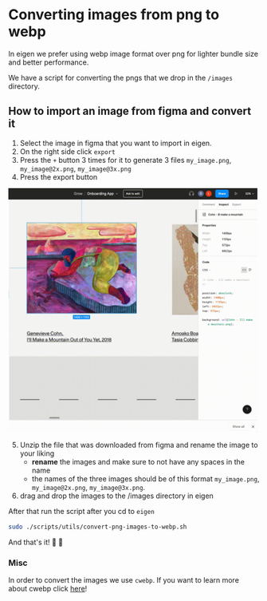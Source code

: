 # Converting images from png to webp

In eigen we prefer using webp image format over png for lighter bundle size and better performance.

We have a script for converting the pngs that we drop in the `/images` directory.

## How to import an image from figma and convert it

1. Select the image in figma that you want to import in eigen.
2. On the right side click `export`
3. Press the `+` button 3 times for it to generate 3 files `my_image.png`, `my_image@2x.png`, `my_image@3x.png`
4. Press the export button

<img src="screenshots/convert-image.gif" width="500" />

5. Unzip the file that was downloaded from figma and rename the image to your liking
   - **rename** the images and make sure to not have any spaces in the name
   - the names of the three images should be of this format `my_image.png`, `my_image@2x.png`, `my_image@3x.png`.
6. drag and drop the images to the /images directory in eigen

After that run the script after you cd to `eigen`

```bash
sudo ./scripts/utils/convert-png-images-to-webp.sh
```

And that's it! 🎉 🎉

### Misc

In order to convert the images we use `cwebp`.
If you want to learn more about cwebp click [here](https://developers.google.com/speed/webp/docs/cwebp)!
